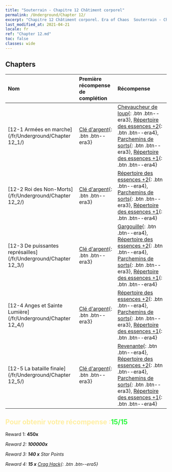 ```yaml
---
title: "Souterrain - Chapitre 12 Châtiment corporel"
permalink: /Underground/Chapter 12/
excerpt: "Chapitre 12 Châtiment corporel. Era of Chaos  Souterrain - Chapitre 12. Châtiment corporel"
last_modified_at: 2021-04-21
locale: fr
ref: "Chapter 12.md"
toc: false
classes: wide
---
```


## Chapters

  | Nom |  Première récompense de complétion | Récompense |
  |:------------|:------------|:------------| 
  | [12-1 Armées en marche](/fr/Underground/Chapter 12_1/) | [Clé d'argent](/fr/Items/con_693/){: .btn .btn--era3} | [Chevaucheur de loup](/fr/Items/unt_218/){: .btn .btn--era3}, [Répertoire des essences +2](/fr/Items/mat_53/){: .btn .btn--era4}, [Parchemins de sorts](/fr/Items/con_694/){: .btn .btn--era3}, [Répertoire des essences +1](/fr/Items/mat_46/){: .btn .btn--era4} |
  | [12-2 Roi des Non-Morts](/fr/Underground/Chapter 12_2/) | [Clé d'argent](/fr/Items/con_693/){: .btn .btn--era3} | [Répertoire des essences +2](/fr/Items/mat_53/){: .btn .btn--era4}, [Parchemins de sorts](/fr/Items/con_694/){: .btn .btn--era3}, [Répertoire des essences +1](/fr/Items/mat_46/){: .btn .btn--era4} |
  | [12-3 De puissantes représailles](/fr/Underground/Chapter 12_3/) | [Clé d'argent](/fr/Items/con_693/){: .btn .btn--era3} | [Gargouille](/fr/Items/unt_236/){: .btn .btn--era4}, [Répertoire des essences +2](/fr/Items/mat_53/){: .btn .btn--era4}, [Parchemins de sorts](/fr/Items/con_694/){: .btn .btn--era3}, [Répertoire des essences +1](/fr/Items/mat_46/){: .btn .btn--era4} |
  | [12-4 Anges et Sainte Lumière](/fr/Underground/Chapter 12_4/) | [Clé d'argent](/fr/Items/con_693/){: .btn .btn--era3} | [Répertoire des essences +2](/fr/Items/mat_53/){: .btn .btn--era4}, [Parchemins de sorts](/fr/Items/con_694/){: .btn .btn--era3}, [Répertoire des essences +1](/fr/Items/mat_46/){: .btn .btn--era4} |
  | [12-5 La bataille finale](/fr/Underground/Chapter 12_5/) | [Clé d'argent](/fr/Items/con_693/){: .btn .btn--era3} | [Revenante](/fr/Items/unt_210/){: .btn .btn--era4}, [Répertoire des essences +2](/fr/Items/mat_53/){: .btn .btn--era4}, [Parchemins de sorts](/fr/Items/con_694/){: .btn .btn--era3}, [Répertoire des essences +1](/fr/Items/mat_46/){: .btn .btn--era4} |


## <span style="color: #ffeea0">Pour obtenir votre récompense :</span><span style="color: #27f73a">15/15</span>

 Reward 1:  **450x** <i class="fas fa-gem"/>

 Reward 2:  **100000x** <i class="fas fa-coins"/>

 Reward 3: **140 x** Star Points

 Reward 4: **15 x** [Crag Hack](/fr/Items/her_375/){: .btn .btn--era5}

